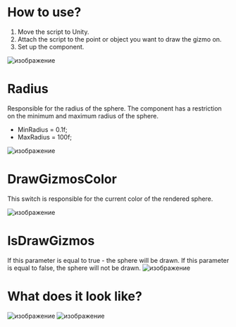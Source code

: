 # How to use?
1. Move the script to Unity.
2. Attach the script to the point or object you want to draw the gizmo on.
3. Set up the component.

![изображение](https://user-images.githubusercontent.com/85500556/206855261-2dc8b70a-0918-488b-be8b-7f6bf93da0d8.png)

# Radius
Responsible for the radius of the sphere. 
The component has a restriction on the minimum and maximum radius of the sphere.
- MinRadius = 0.1f;
- MaxRadius = 100f;

![изображение](https://user-images.githubusercontent.com/85500556/206855375-b6083257-6dcd-408d-ad29-32e9361e9c9b.png)

# DrawGizmosColor
This switch is responsible for the current color of the rendered sphere.

![изображение](https://user-images.githubusercontent.com/85500556/206855412-5010602e-769e-4ebb-b01d-f4cf732588c8.png)

# IsDrawGizmos
If this parameter is equal to true - the sphere will be drawn. If this parameter is equal to false, the sphere will not be drawn.
![изображение](https://user-images.githubusercontent.com/85500556/206855419-abe3b1ae-78a0-4257-9f31-91c45c6a230e.png)

# What does it look like?

![изображение](https://user-images.githubusercontent.com/85500556/206855550-b768d3db-f566-41d3-8a4f-5f3a5d37e478.png)
![изображение](https://user-images.githubusercontent.com/85500556/206855561-9006a661-e4e4-4bcb-8801-33fe83a2d53b.png)
